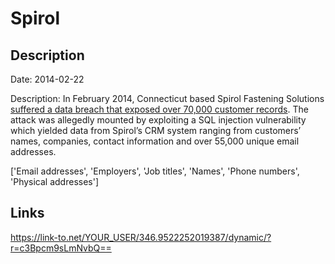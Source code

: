 # Spirol

## Description

Date: 2014-02-22

Description:
In February 2014, Connecticut based Spirol Fastening Solutions <a href="http://news.softpedia.com/news/Details-of-70-000-Users-Leaked-by-Hackers-From-Systems-of-SPIROL-International-428669.shtml" target="_blank" rel="noopener">suffered a data breach that exposed over 70,000 customer records</a>. The attack was allegedly mounted by exploiting a SQL injection vulnerability which yielded data from Spirol’s CRM system ranging from customers’ names, companies, contact information and over 55,000 unique email addresses.


['Email addresses', 'Employers', 'Job titles', 'Names', 'Phone numbers', 'Physical addresses']

## Links

https://link-to.net/YOUR_USER/346.9522252019387/dynamic/?r=c3Bpcm9sLmNvbQ==
